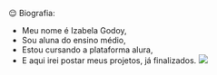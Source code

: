 😌 Biografia:
- Meu nome é Izabela Godoy,
- Sou aluna do ensino médio,
- Estou cursando a plataforma alura,
- E aqui irei postar meus projetos, já finalizados.
![](https://tenor.com/pt-BR/view/racoon-gif-5491638008443168963)
